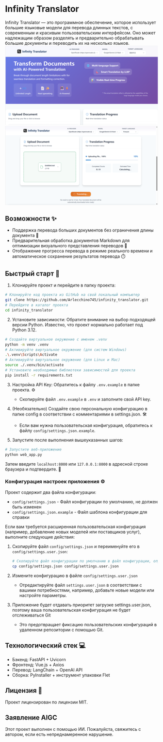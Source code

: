 # Infinity Translator

Infinity Translator — это программное обеспечение, которое использует большие языковые модели для перевода длинных текстов, с современным и красивым пользовательским интерфейсом. Оно может надлежащим образом разделять и предварительно обрабатывать большие документы и переводить их на несколько языков.
![image](https://github.com/Arlecchino745/infinity_translator/blob/main/docs/img/screenshot2.png)
![image](https://github.com/Arlecchino745/infinity_translator/blob/main/docs/img/screenshot.png)

## Возможности ✨

- Поддержка перевода больших документов без ограничения длины документа 📄
- Предварительная обработка документов Markdown для оптимизации визуального представления переводов 🎨
- Отображение прогресса перевода в режиме реального времени и автоматическое сохранение результатов перевода ⏱️

## Быстрый старт 🚀

1. Клонируйте проект и перейдите в папку проекта:
```bash
# Клонируйте код проекта из GitHub на свой локальный компьютер
git clone https://github.com/Arlecchino745/infinity_translator.git
# Перейдите в каталог проекта
cd infinity_translator
```

2. Установите зависимости: Обратите внимание на выбор подходящей версии Python. Известно, что проект нормально работает под Python 3.12.
```bash
# Создайте виртуальное окружение с именем .venv
python -m venv .venv
# Активируйте виртуальное окружение (для систем Windows)
.\.venv\Scripts\Activate
# Активируйте виртуальное окружение (для Linux и Mac)
source ./.venv/bin/activate
# Установите необходимые библиотеки зависимостей для проекта
pip install -r requirements.txt
```

3. Настройка API Key: Обратитесь к файлу `.env.example` в папке проекта. ⚙️
   - Скопируйте файл `.env.example` в `.env` и заполните свой API key.

4. (Необязательно) Создайте свою персональную конфигурацию в папке config в соответствии с комментариями в settings.json. 🛠️
   - Если вам нужна пользовательская конфигурация, обратитесь к файлу `config/settings.json.example`.

5. Запустите после выполнения вышеуказанных шагов:
```bash
# Запустите веб-приложение
python web_app.py
```
Затем введите `localhost:8000` или `127.0.0.1:8000` в адресной строке браузера и подтвердите. 🎉

### Конфигурация настроек приложения ⚙️

Проект содержит два файла конфигурации:
- `config/settings.json` - Файл конфигурации по умолчанию, не должен быть изменен
- `config/settings.json.example` - Файл шаблона конфигурации для справки

Если вам требуется расширенная пользовательская конфигурация (например, добавление новых моделей или поставщиков услуг), выполните следующие действия:

1. Скопируйте файл `config/settings.json` и переименуйте его в `config/settings.user.json`:
   ```bash
   # Скопируйте файл конфигурации по умолчанию в файл конфигурации, определяемый пользователем
   cp config/settings.json config/settings.user.json
   ```

2. Измените конфигурацию в файле `config/settings.user.json`
   - Отредактируйте файл `settings.user.json` в соответствии с вашими потребностями, например, добавьте новые модели или настройте параметры.

3. Приложение будет отдавать приоритет загрузке settings.user.json, поэтому ваша пользовательская конфигурация не будет отслеживаться Git
   - Это предотвращает фиксацию пользовательских конфигураций в удаленном репозитории с помощью Git.

## Технологический стек 💻

- Бэкенд: FastAPI + Uvicorn
- Фронтенд: Vue.js + Axios
- Перевод: LangChain + OpenAI API
- Сборка: PyInstaller + инструмент упаковки Flet

## Лицензия 📄

Проект лицензирован по лицензии MIT.

## Заявление AIGC

Этот проект выполнен с помощью ИИ. Пожалуйста, свяжитесь с автором, если есть непреднамеренное нарушение.